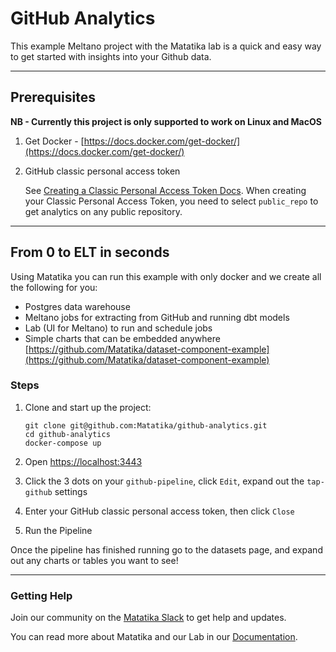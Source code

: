 # GitHub Analytics

This example Meltano project with the Matatika lab is a quick and easy way to get started with insights into your Github data.

---

## Prerequisites

**NB - Currently this project is only supported to work on Linux and MacOS**

1. Get Docker - [https://docs.docker.com/get-docker/](https://docs.docker.com/get-docker/)
2. GitHub classic personal access token

    See [Creating a Classic Personal Access Token Docs](https://docs.github.com/en/authentication/keeping-your-account-and-data-secure/creating-a-personal-access-token#creating-a-personal-access-token-classic).  When creating your Classic Personal Access Token, you need to select `public_repo` to get analytics on any public repository.

---

## From 0 to ELT in seconds


Using Matatika you can run this example with only docker and we create all the following for you:
- Postgres data warehouse
- Meltano jobs for extracting from GitHub and running dbt models
- Lab (UI for Meltano) to run and schedule jobs
- Simple charts that can be embedded anywhere [https://github.com/Matatika/dataset-component-example](https://github.com/Matatika/dataset-component-example)

### Steps

1. Clone and start up the project:
   ```terminal
   git clone git@github.com:Matatika/github-analytics.git
   cd github-analytics
   docker-compose up
   ```

2. Open [https://localhost:3443](https://localhost:3443)

3. Click the 3 dots on your `github-pipeline`, click `Edit`, expand out the `tap-github` settings

4. Enter your GitHub classic personal access token, then click `Close`

5. Run the Pipeline

Once the pipeline has finished running go to the datasets page, and expand out any charts or tables you want to see!

---

### Getting Help

Join our community on the [Matatika Slack](https://join.slack.com/t/matatika/shared_invite/zt-19n1bfokx-F31DNitTpSxWCFO2aFlgxg) to get help and updates.

You can read more about Matatika and our Lab in our [Documentation](https://www.matatika.com/docs/).
